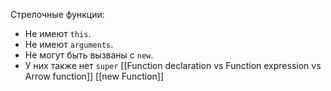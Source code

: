 Стрелочные функции:

- Не имеют `this`.
- Не имеют `arguments`.
- Не могут быть вызваны с `new`.
- У них также нет `super`
[[Function declaration vs Function expression vs Arrow function]]
[[new Function]]